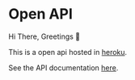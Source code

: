 # Open API

Hi There, Greetings 🎉️

This is a open api hosted in [heroku](https://open-api-for-all.herokuapp.com/).

See the API documentation [here](https://open-api-for-all.herokuapp.com/api-documentation/).
